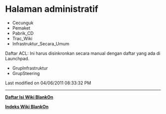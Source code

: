 # Halaman administratif 
  * Cecunguk
  * Pemaket
  * Pabrik_CD
  * Trac_Wiki
  * Infrastruktur_Secara_Umum

Daftar ACL: Ini harus disinkronkan secara manual dengan daftar yang ada di Launchpad.
  * GrupInfrastruktur
  * GrupSteering

Last modified on 04/06/2011 08:33:32 PM

---
[**Daftar Isi Wiki BlankOn**](/wiki/DaftarIsi/index.html)
 
[**Indeks Wiki BlankOn**](/wiki/Indeks.html)
